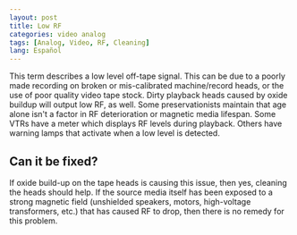 ```yaml
---
layout: post
title: Low RF
categories: video analog
tags: [Analog, Video, RF, Cleaning]
lang: Español
---
```


This term describes a low level off-tape signal. This can be due to a poorly made recording on broken or mis-calibrated machine/record heads, or the use of poor quality video tape stock. Dirty playback heads caused by oxide buildup will output low RF, as well. Some preservationists maintain that age alone isn't a factor in RF deterioration or magnetic media lifespan. Some VTRs have a meter which displays RF levels during playback. Others have warning lamps that activate when a low level is detected.

## Can it be fixed?

If oxide build-up on the tape heads is causing this issue, then yes, cleaning the heads should help. If the source media itself has been exposed to a strong magnetic field (unshielded speakers, motors, high-voltage transformers, etc.) that has caused RF to drop, then there is no remedy for this problem.

